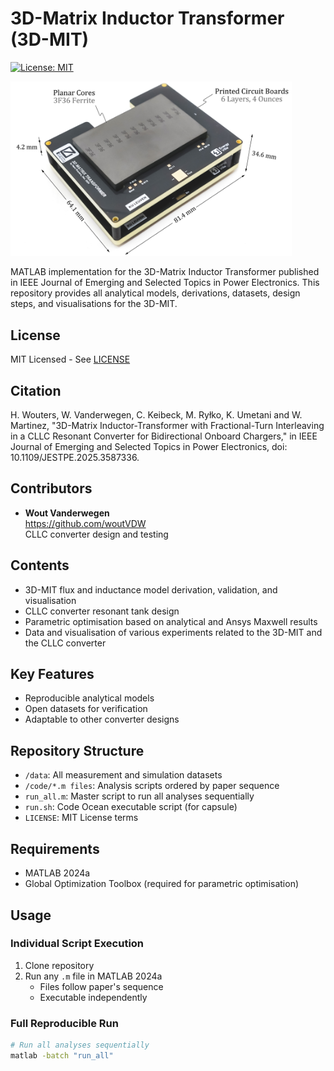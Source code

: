 # 3D-Matrix Inductor Transformer (3D-MIT)
[![License: MIT](https://img.shields.io/badge/License-MIT-yellow.svg)](https://opensource.org/licenses/MIT)

<img src="3DMIT.jpg" alt="3D-MIT" width="450"/>


MATLAB implementation for the 3D-Matrix Inductor Transformer published in IEEE Journal of Emerging and Selected Topics in Power Electronics. This repository provides all analytical models, derivations, datasets, design steps, and visualisations for the 3D-MIT.

## License
MIT Licensed - See [LICENSE](LICENSE)

## Citation
H. Wouters, W. Vanderwegen, C. Keibeck, M. Ryłko, K. Umetani and W. Martinez, "3D-Matrix Inductor-Transformer with Fractional-Turn Interleaving in a CLLC Resonant Converter for Bidirectional Onboard Chargers," in IEEE Journal of Emerging and Selected Topics in Power Electronics, doi: 10.1109/JESTPE.2025.3587336.

## Contributors
- **Wout Vanderwegen**  
  https://github.com/woutVDW  
  CLLC converter design and testing
  
## Contents
- 3D-MIT flux and inductance model derivation, validation, and visualisation
- CLLC converter resonant tank design
- Parametric optimisation based on analytical and Ansys Maxwell results
- Data and visualisation of various experiments related to the 3D-MIT and the CLLC converter

## Key Features
- Reproducible analytical models
- Open datasets for verification
- Adaptable to other converter designs

## Repository Structure
- `/data`: All measurement and simulation datasets
- `/code/*.m files`: Analysis scripts ordered by paper sequence
- `run_all.m`: Master script to run all analyses sequentially
- `run.sh`: Code Ocean executable script (for capsule)
- `LICENSE`: MIT License terms

## Requirements
- MATLAB 2024a
- Global Optimization Toolbox (required for parametric optimisation)

## Usage

### Individual Script Execution
1. Clone repository
2. Run any `.m` file in MATLAB 2024a
   - Files follow paper's sequence
   - Executable independently

### Full Reproducible Run
```bash
# Run all analyses sequentially
matlab -batch "run_all"
